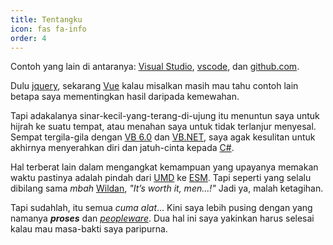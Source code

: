 ```yaml
---
title: Tentangku
icon: fas fa-info
order: 4
---
```



Contoh yang lain di antaranya: [Visual Studio](https://visualstudio.microsoft.com/vs), [vscode](https://code.visualstudio.com), dan [github.com](https://github.com).

Dulu [jquery](https://jquery.com/), sekarang [Vue](https://vuejs.org/) kalau misalkan masih mau tahu contoh lain betapa saya mementingkan hasil daripada kemewahan.

Tapi adakalanya sinar-kecil-yang-terang-di-ujung itu menuntun saya untuk hijrah ke suatu tempat, atau menahan saya untuk tidak  terlanjur menyesal. Sempat tergila-gila dengan [VB 6.0](https://en.wikipedia.org/wiki/Visual_Basic) dan [VB.NET](https://docs.microsoft.com/en-gb/dotnet/visual-basic/), saya agak kesulitan untuk akhirnya menyerahkan diri dan jatuh-cinta kepada [C#](https://docs.microsoft.com/en-gb/learn/paths/csharp-first-steps/).

Hal terberat lain dalam mengangkat kemampuan yang upayanya memakan waktu pastinya adalah pindah dari [UMD](https://github.com/umdjs/umd) ke [ESM](https://hacks.mozilla.org/2018/03/es-modules-a-cartoon-deep-dive/). Tapi seperti yang selalu dibilang sama *mbah* [Wildan](https://github.com/wildanr), *"It’s worth it, men...!"* Jadi ya, malah ketagihan.

Tapi sudahlah, itu semua *cuma alat*... Kini saya lebih pusing dengan yang namanya ***proses*** dan [*peopleware*](https://en.wikipedia.org/wiki/Peopleware). Dua hal ini saya yakinkan harus selesai kalau mau masa-bakti saya paripurna.


